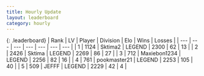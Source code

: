 ```yaml
---
title: Hourly Update
layout: leaderboard
category: hourly
---
```


{: .leaderboard}
| Rank | LV | Player | Division | Elo | Wins | Losses |
| --- | --- | --- | --- | --- | --- | --- |
| <span data-change="0">1</span> | 1124 | <span title="ID: 402846">Sktima2</span> | LEGEND | <span data-change="0">2300</span> | <span data-change="0">62</span> | <span data-change="0">13</span> |
| <span data-change="0">2</span> | 2426 | <span title="ID: 353063">Sktima</span> | LEGEND | <span data-change="6">2269</span> | <span data-change="2">86</span> | <span data-change="0">27</span> |
| <span data-change="0">3</span> | 712 | <span title="ID: 410122">Maxiebon1234</span> | LEGEND | <span data-change="0">2256</span> | <span data-change="0">82</span> | <span data-change="0">16</span> |
| <span data-change="0">4</span> | 761 | <span title="ID: 652474">pookmaster21</span> | LEGEND | <span data-change="0">2253</span> | <span data-change="0">105</span> | <span data-change="0">40</span> |
| <span data-change="0">5</span> | 509 | <span title="ID: 488585">JEFFF</span> | LEGEND | <span data-change="0">2229</span> | <span data-change="0">42</span> | <span data-change="0">4</span> |